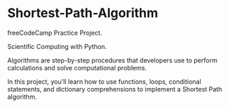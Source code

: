 # Shortest-Path-Algorithm

freeCodeCamp Practice Project.

Scientific Computing with Python.


Algorithms are step-by-step procedures that developers use to perform calculations and solve computational problems.

In this project, you'll learn how to use functions, loops, conditional statements, and dictionary comprehensions to implement a Shortest Path algorithm.